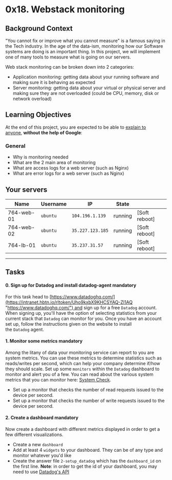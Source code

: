 0x18. Webstack monitoring
=========================

Background Context
------------------

"You cannot fix or improve what you cannot measure" is a famous saying in the Tech industry. In the age of the data-ism, monitoring how our Software systems are doing is an important thing. In this project, we will implement one of many tools to measure what is going on our servers.

Web stack monitoring can be broken down into 2 categories:

-   Application monitoring: getting data about your running software and making sure it is behaving as expected
-   Server monitoring: getting data about your virtual or physical server and making sure they are not overloaded (could be CPU, memory, disk or network overload)


Learning Objectives
-------------------

At the end of this project, you are expected to be able to [explain to anyone](https://intranet.hbtn.io/rltoken/HjJQMilktjdS5BksAfLY0Q "explain to anyone"), **without the help of Google**:

### General

-   Why is monitoring needed
-   What are the 2 main area of monitoring
-   What are access logs for a web server (such as Nginx)
-   What are error logs for a web server (such as Nginx)

Your servers
------------

| Name | Username | IP | State |  |
| --- | --- | --- | --- | --- |
| 764-web-01 | `ubuntu` | `104.196.1.139` | running | [Soft reboot]
| 764-web-02 | `ubuntu` | `35.227.123.185` | running | [Soft reboot]
| 764-lb-01 | `ubuntu` | `35.237.31.57` | running | [Soft reboot]

* * * * *

Tasks
-----

#### 0\. Sign up for Datadog and install datadog-agent mandatory

For this task head to [https://www.datadoghq.com/](https://intranet.hbtn.io/rltoken/Uho9kxbX9KHCSYAQ-Zl1AQ "https://www.datadoghq.com/") and sign up for a free `Datadog` account. When signing up, you'll have the option of selecting statistics from your current stack that `Datadog` can monitor for you. Once you have an account set up, follow the instructions given on the website to install the `Datadog` agent.


#### 1\. Monitor some metrics mandatory

Among the litany of data your monitoring service can report to you are system metrics. You can use these metrics to determine statistics such as reads/writes per second, which can help your company determine if/how they should scale. Set up some `monitors` within the `Datadog` dashboard to monitor and alert you of a few. You can read about the various system metrics that you can monitor here: [System Check](https://intranet.hbtn.io/rltoken/naY47nur2yPJNw8tdACnzQ "System Check").

-   Set up a monitor that checks the number of read requests issued to the device per second.
-   Set up a monitor that checks the number of write requests issued to the device per second.


#### 2\. Create a dashboard mandatory

Now create a dashboard with different metrics displayed in order to get a few different visualizations.

-   Create a new `dashboard`
-   Add at least 4 `widgets` to your dashboard. They can be of any type and monitor whatever you'd like
-   Create the answer file `2-setup_datadog` which has the `dashboard_id` on the first line. **Note**: in order to get the id of your dashboard, you may need to use [Datadog's API](https://intranet.hbtn.io/rltoken/VrzQP39UUFMmAKZx0IZLuw "Datadog's API")
